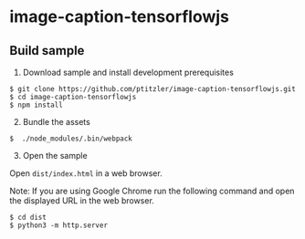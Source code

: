 # image-caption-tensorflowjs

## Build sample 

1. Download sample and install development prerequisites

  ```
  $ git clone https://github.com/ptitzler/image-caption-tensorflowjs.git
  $ cd image-caption-tensorflowjs
  $ npm install
  ```

2. Bundle the assets

  ```
  $  ./node_modules/.bin/webpack
  ```

 3. Open the sample
 
 Open `dist/index.html` in a web browser.
 
 Note: If you are using Google Chrome run the following command and open the displayed URL in the web browser.

  ```
  $ cd dist
  $ python3 -m http.server
  ```
